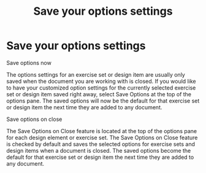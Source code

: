 ﻿---
title: Save your options settings
category: getting-started
---

# Save your options settings

Save options now

The options settings for an exercise set or design item are usually only saved when the document you are working with is closed. If you would like to have your customized option settings for the currently selected exercise set or design item saved right away, select Save Options at the top of the options pane. The saved options will now be the default for that exercise set or design item the next time they are added to any document.

Save options on close

The Save Options on Close feature is located at the top of the options pane for each design element or exercise set. The Save Options on Close feature is checked by default and saves the selected options for exercise sets and design items when a document is closed. The saved options become the default for that exercise set or design item the next time they are added to any document.
